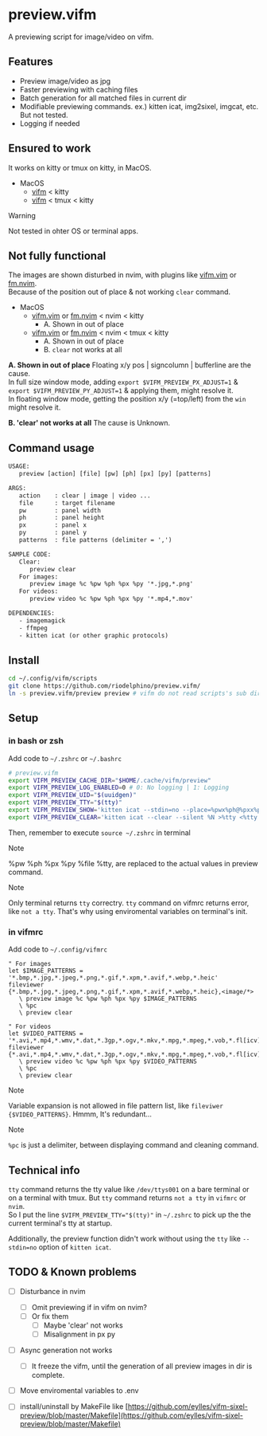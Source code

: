 # preview.vifm

A previewing script for image/video on vifm.


## Features

   - Preview image/video as jpg
   - Faster previewing with caching files
   - Batch generation for all matched files in current dir
   - Modifiable previewing commands. ex.) kitten icat, img2sixel, imgcat, etc. But not tested.
   - Logging if needed


## Ensured to work
It works on kitty or tmux on kitty, in MacOS.

- MacOS
  - [vifm](https://github.com/vifm/vifm) < kitty
  - [vifm](https://github.com/vifm/vifm) < tmux < kitty

> [!Warning]
> Not tested in ohter OS or terminal apps.


## Not fully functional

The images are shown disturbed in nvim, with plugins like [vifm.vim](https://github.com/vifm/vifm.vim) or [fm.nvim](https://github.com/is0n/fm-nvim).  
Because of the position out of place & not working `clear` command.


- MacOS
  - [vifm.vim](https://github.com/vifm/vifm.vim) or [fm.nvim](https://github.com/is0n/fm-nvim) < nvim < kitty
     - A. Shown in out of place
  - [vifm.vim](https://github.com/vifm/vifm.vim) or [fm.nvim](https://github.com/is0n/fm-nvim) < nvim < tmux < kitty
     - A. Shown in out of place
     - B. `clear` not works at all

**A. Shown in out of place**
Floating x/y pos | signcolumn | bufferline are the cause.  
In full size window mode, adding `export $VIFM_PREVIEW_PX_ADJUST=1` & `export $VIFM_PREVIEW_PY_ADJUST=1` & applying them, might resolve it.  
In floating window mode, getting the position x/y (=top/left) from the `win` might resolve it.  

**B. 'clear' not works at all**
The cause is Unknown.


## Command usage

```txt
USAGE:
   preview [action] [file] [pw] [ph] [px] [py] [patterns]

ARGS:
   action    : clear | image | video ...
   file      : target filename
   pw        : panel width
   ph        : panel height
   px        : panel x
   py        : panel y
   patterns  : file patterns (delimiter = ',')

SAMPLE CODE:
   Clear:
      preview clear
   For images:
      preview image %c %pw %ph %px %py '*.jpg,*.png'
   For videos:
      preview video %c %pw %ph %px %py '*.mp4,*.mov'

DEPENDENCIES:
   - imagemagick
   - ffmpeg
   - kitten icat (or other graphic protocols)
```

## Install

```bash
cd ~/.config/vifm/scripts
git clone https://github.com/riodelphino/preview.vifm/
ln -s preview.vifm/preview preview # vifm do not read scripts's sub dir somewhy, so link it.
```

## Setup


### in bash or zsh

Add code to `~/.zshrc` or `~/.bashrc`
```bash
# preview.vifm
export VIFM_PREVIEW_CACHE_DIR="$HOME/.cache/vifm/preview"
export VIFM_PREVIEW_LOG_ENABLED=0 # 0: No logging | 1: Logging
export VIFM_PREVIEW_UID="$(uuidgen)"
export VIFM_PREVIEW_TTY="$(tty)"
export VIFM_PREVIEW_SHOW='kitten icat --stdin=no --place=%pwx%ph@%pxx%py --scale-up --transfer-mode=file "%file" >%tty <%tty'
export VIFM_PREVIEW_CLEAR='kitten icat --clear --silent %N >%tty <%tty &'
```
Then, remember to execute `source ~/.zshrc` in terminal

> [!Note]
> %pw %ph %px %py %file %tty, are replaced to the actual values in preview command.

> [!Note]
> Only terminal returns `tty` correctry. `tty` command on vifmrc returns error, like `not a tty`. That's why using enviromental variables on terminal's init.


### in vifmrc

Add code to `~/.config/vifmrc`

```vim
" For images
let $IMAGE_PATTERNS = '*.bmp,*.jpg,*.jpeg,*.png,*.gif,*.xpm,*.avif,*.webp,*.heic'
fileviewer {*.bmp,*.jpg,*.jpeg,*.png,*.gif,*.xpm,*.avif,*.webp,*.heic},<image/*>
   \ preview image %c %pw %ph %px %py $IMAGE_PATTERNS
   \ %pc
   \ preview clear

" For videos
let $VIDEO_PATTERNS = '*.avi,*.mp4,*.wmv,*.dat,*.3gp,*.ogv,*.mkv,*.mpg,*.mpeg,*.vob,*.fl[icv],*.m2v,*.mov,*.webm,*.ts,*.mts,*.m4v,*.r[am],*.qt,*.divx,*.as[fx]'
fileviewer {*.avi,*.mp4,*.wmv,*.dat,*.3gp,*.ogv,*.mkv,*.mpg,*.mpeg,*.vob,*.fl[icv],*.m2v,*.mov,*.webm,*.ts,*.mts,*.m4v,*.r[am],*.qt,*.divx,*.as[f},
   \ preview video %c %pw %ph %px %py $VIDEO_PATTERNS
   \ %pc
   \ preview clear
```

> [!Note]
> Variable expansion is not allowed in file pattern list, like `fileviwer {$VIDEO_PATTERNS}`. Hmmm, It's redundant...

> [!Note]
> `%pc` is just a delimiter, between displaying command and cleaning command.


## Technical info

`tty` command returns the tty value like `/dev/ttys001` on a bare terminal or on a terminal with tmux.
But `tty` command returns `not a tty` in `vifmrc` or `nvim`.  
So I put the line `$VIFM_PREVIEW_TTY="$(tty)"` in `~/.zshrc` to pick up the the current terminal's tty at startup.

Additionally, the preview function didn't work without using the `tty` like `--stdin=no` option of `kitten icat`.


## TODO & Known problems

- [ ] Disturbance in nvim
   - [ ] Omit previewing if in vifm on nvim?
   - [ ] Or fix them 
      - [ ] Maybe 'clear' not works
      - [ ] Misalignment in px py
- [ ] Async generation not works
   - [ ] It freeze the vifm, until the generation of all preview images in dir is complete.
- [ ] Move enviromental variables to .env
- [ ] install/uninstall by MakeFile like [https://github.com/eylles/vifm-sixel-preview/blob/master/Makefile](https://github.com/eylles/vifm-sixel-preview/blob/master/Makefile)

